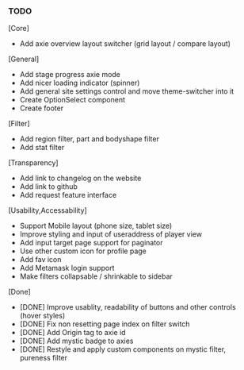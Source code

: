 ### TODO

[Core]
- Add axie overview layout switcher (grid layout / compare layout)

[General]
- Add stage progress axie mode
- Add nicer loading indicator (spinner)
- Add general site settings control and move theme-switcher into it
- Create OptionSelect component
- Create footer 

[Filter]
- Add region filter, part and bodyshape filter
- Add stat filter

[Transparency]
- Add link to changelog on the website
- Add link to github
- Add request feature interface

[Usability,Accessability]
- Support Mobile layout (phone size, tablet size)
- Improve styling and input of useraddress of player view
- Add input target page support for paginator
- Use other custom icon for profile page
- Add fav icon
- Add Metamask login support
- Make filters collapsable / shrinkable to sidebar

[Done]
- [DONE] Improve usablity, readability of buttons and other controls (hover styles)
- [DONE] Fix non resetting page index on filter switch
- [DONE] Add Origin tag to axie id
- [DONE] Add mystic badge to axies
- [DONE] Restyle and apply custom components on mystic filter, pureness filter